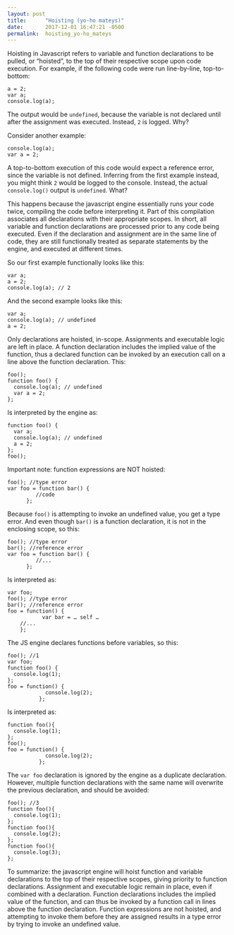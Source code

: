 ```yaml
---
layout: post
title:      "Hoisting (yo-ho mateys)"
date:       2017-12-01 16:47:21 -0500
permalink:  hoisting_yo-ho_mateys
---
```



Hoisting in Javascript refers to variable and function declarations to be pulled, or “hoisted”, to the top of their respective scope upon code execution. For example, if the following code were run line-by-line, top-to-bottom:

```
a = 2;
var a;
console.log(a);
```

The output would be `undefined`, because the variable is not declared until after the assignment was executed. Instead, `2` is logged. Why?

Consider another example:

```
console.log(a);
var a = 2;
```

A top-to-bottom execution of this code would expect a reference error, since the variable is not defined. Inferring from the first example instead, you might think `2` would be logged to the console. Instead, the actual `console.log()` output is `undefined`. What?

This happens because the javascript engine essentially runs your code twice, compiling the code before interpreting it. Part of this compilation associates all declarations with their appropriate scopes. In short, all variable and function declarations	are processed prior to any code being executed. Even if the declaration and assignment are in the same line of code, they are still functionally treated as separate statements by the engine, and executed at different times.

So our first example functionally looks like this:

```
var a;
a = 2;
console.log(a); // 2
```

And the second example looks like this:

```
var a;
console.log(a); // undefined
a = 2;
```

Only declarations are hoisted, in-scope. Assignments and executable logic are left in place. A function declaration includes the implied value of the function, thus a declared function can be invoked by an execution call on a line above the function declaration. This:

```
foo();
function foo() {
  console.log(a); // undefined
  var a = 2;
};
```

Is interpreted by the engine as:

```
function foo() {
  var a;  
  console.log(a); // undefined
  a = 2;
};
foo();
```

Important note: function expressions are NOT hoisted:

```
foo(); //type error
var foo = function bar() {
 	     //code
	  };
```

Because `foo()` is attempting to invoke an undefined value, you get a type error. And even though `bar()` is a function declaration, it is not in the enclosing scope, so this:

```
foo(); //type error
bar(); //reference error
var foo = function bar() {
 	     //...
	  };
```

Is interpreted as:

```
var foo;
foo(); //type error
bar(); //reference error
foo = function() {
           var bar = … self …
	//...
	};
```

The JS engine declares functions before variables, so this:

```
foo(); //1
var foo;
function foo() {
  console.log(1);
};
foo = function() {
            console.log(2);
          };
```

Is interpreted as:

```
function foo(){
  console.log(1);
};
foo();
foo = function() {
            console.log(2);
          };
```

The `var foo` declaration is ignored by the engine as a duplicate declaration. However, multiple function declarations with the same name will overwrite the previous declaration, and should be avoided:

```
foo(); //3
function foo(){
  console.log(1);
};
function foo(){
  console.log(2);
};
function foo(){
  console.log(3);
};
```

To summarize: the javascript engine will hoist function and variable declarations to the top of their respective scopes, giving priority to function declarations. Assignment and executable logic remain in place, even if combined with a declaration. Function declarations includes the implied value of the function, and can thus be invoked by a function call in lines above the function declaration. Function expressions are not hoisted, and attempting to invoke them before they are assigned results in a type error by trying to invoke an undefined value.

